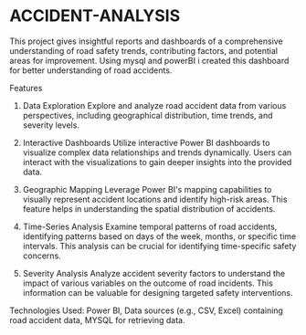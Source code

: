# ACCIDENT-ANALYSIS
This project gives insightful reports and dashboards of a comprehensive understanding of road safety trends, contributing factors, and potential areas for improvement. Using mysql and powerBI i created this dashboard for better understanding of road accidents.

Features
1. Data Exploration
Explore and analyze road accident data from various perspectives, including geographical distribution, time trends, and severity levels.

2. Interactive Dashboards
Utilize interactive Power BI dashboards to visualize complex data relationships and trends dynamically. Users can interact with the visualizations to gain deeper insights into the provided data.

3. Geographic Mapping
Leverage Power BI's mapping capabilities to visually represent accident locations and identify high-risk areas. This feature helps in understanding the spatial distribution of accidents.

4. Time-Series Analysis
Examine temporal patterns of road accidents, identifying patterns based on days of the week, months, or specific time intervals. This analysis can be crucial for identifying time-specific safety concerns.

5. Severity Analysis
Analyze accident severity factors to understand the impact of various variables on the outcome of road incidents. This information can be valuable for designing targeted safety interventions.

Technologies Used:
Power BI, 
Data sources (e.g., CSV, Excel) containing road accident data, 
MYSQL for retrieving data.
